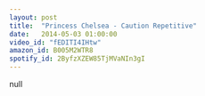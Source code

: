 ```yaml
---
layout: post
title:  "Princess Chelsea - Caution Repetitive"
date:   2014-05-03 01:00:00
video_id: "fEDITI4IHtw"
amazon_id: B005M2WTR8
spotify_id: 2ByfzXZEW85TjMVaNIn3gI
---
```

null
